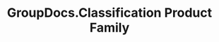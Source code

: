 ---
id: classification
url: classification
title: GroupDocs.Classification Product Family
description: ""
keywords: 
type: "product-family"
layout: "product-family-template"
useLandingCss: true
---